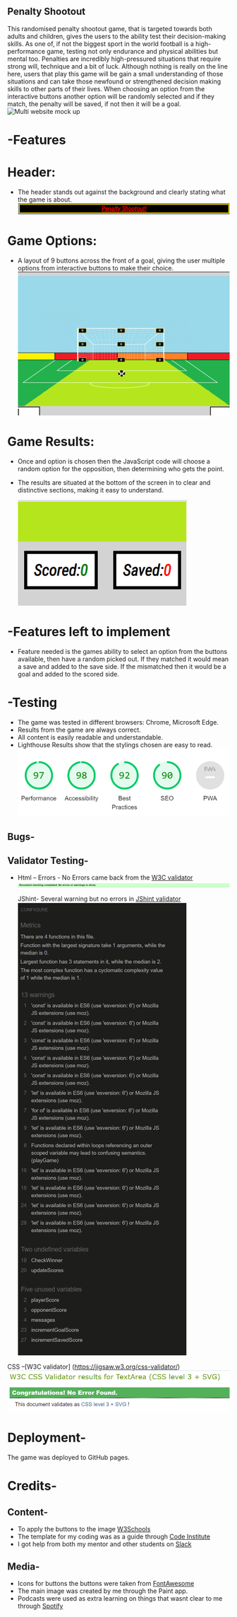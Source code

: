 ## Penalty Shootout

This randomised penalty shootout game, that is targeted towards both adults and children, gives the users to the ability test their decision-making skills. As one of, if not the biggest sport in the world football is a high-performance game, testing not only endurance and physical abilities but mental too. Penalties are incredibly high-pressured situations that require strong will, technique and a bit of luck.
Although nothing is really on the line here, users that play this game will be gain a small understanding of those situations and can take those newfound or strengthened decision making skills to other parts of their lives. When choosing an option from the interactive buttons another option will be randomly selected and if they match, the penalty will be saved, if not then it will be a goal.
![Multi website mock up](assets/images/mock-up.png)

# -Features

# Header:

- The header stands out against the background and clearly stating what the game is about.
  ![Header](assets/images/header.png)

# Game Options:

- A layout of 9 buttons across the front of a goal, giving the user multiple options from interactive buttons to make their choice.
  ![Button options to choose](assets/images/game-options.png)

# Game Results:

- Once and option is chosen then the JavaScript code will choose a random option for the opposition, then determining who gets the point.
- The results are situated at the bottom of the screen in to clear and distinctive sections, making it easy to understand.

  ![Results](assets/images/game-results.png)

# -Features left to implement

- Feature needed is the games ability to select an option from the buttons available, then have a random picked out. If they matched it would mean a save and added to the save side. If the mismatched then it would be a goal and added to the scored side.

# -Testing

- The game was tested in different browsers: Chrome, Microsoft Edge.
- Results from the game are always correct.
- All content is easily readable and understandable.
- Lighthouse Results show that the stylings chosen are easy to read.
  ![lighthouse result](assets/images/lighthouse-result.png)

## Bugs-

## Validator Testing-

- Html – Errors - No Errors came back from the [W3C validator](https://validator.we.org/)
  ![Html validator result](assets/images/html-validator-result.png)

  JShint- Several warning but no errors in [JShint validator](https://jshint.com/)
  ![JShint result](assets/images/JSHint-results.png)

CSS –[W3C validator] (https://jigsaw.w3.org/css-validator/)
![css result](assets/images/css-validator-result.png)

# Deployment-

The game was deployed to GitHub pages.

# Credits-

## Content-

- To apply the buttons to the image [W3Schools](https://W3School.com)
- The template for my coding was as a guide through [Code Institute](https://codeinstitute.net)
- I got help from both my mentor and other students on [Slack](https://slack.com)

## Media-

- Icons for buttons the buttons were taken from [FontAwesome](https://fontawesome.com/)
- The main image was created by me through the Paint app.
- Podcasts were used as extra learning on things that wasnt clear to me through [Spotify](https://spotify.com>)
